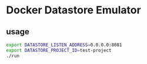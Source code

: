 # Docker Datastore Emulator

## usage

```sh
export DATASTORE_LISTEN_ADDRESS=0.0.0.0:8081
export DATASTORE_PROJECT_ID=test-project
./run
```
